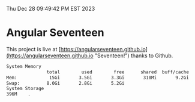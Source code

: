 Thu Dec 28 09:49:42 PM EST 2023

# Angular Seventeen


This project is live at [https://angularseventeen.github.io](https://angularseventeen.github.io "Seventeen!") thanks to Github.

```bash
System Memory
               total        used        free      shared  buff/cache   available
Mem:            15Gi       3.5Gi       3.3Gi       310Mi       9.2Gi        11Gi
Swap:          8.0Gi       2.8Gi       5.2Gi
System Storage
396M	.
```
```bash
